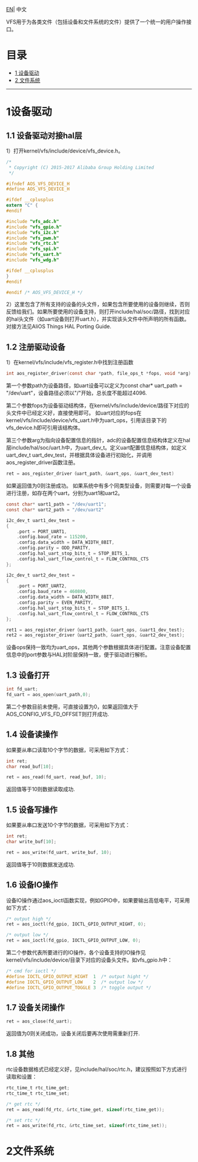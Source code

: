 [EN](AliOS-Things-VFS-Porting-Guide)| 中文

VFS用于为各类文件（包括设备和文件系统的文件）提供了一个统一的用户操作接口。

# 目录
  * [1 设备驱动](#1设备驱动)
  * [2 文件系统](#2文件系统)
------
# 1设备驱动
## 1.1 设备驱动对接hal层
1）打开kernel/vfs/include/device/vfs_device.h。
```C
/*
 * Copyright (C) 2015-2017 Alibaba Group Holding Limited
 */

#ifndef AOS_VFS_DEVICE_H
#define AOS_VFS_DEVICE_H

#ifdef __cplusplus
extern "C" {
#endif

#include "vfs_adc.h"
#include "vfs_gpio.h"
#include "vfs_i2c.h"
#include "vfs_pwm.h"
#include "vfs_rtc.h"
#include "vfs_spi.h"
#include "vfs_uart.h"
#include "vfs_wdg.h"

#ifdef __cplusplus
}
#endif

#endif /* AOS_VFS_DEVICE_H */
```
2）这里包含了所有支持的设备的头文件，如果包含所要使用的设备则继续，否则反馈给我们。如果所要使用的设备支持，则打开include/hal/soc/路径，找到对应的hal头文件（如uart设备则打开uart.h），并实现该头文件中所声明的所有函数。对接方法见AliOS Things HAL Porting Guide.

## 1.2 注册驱动设备
1）在kernel/vfs/include/vfs_register.h中找到注册函数
```C
int aos_register_driver(const char *path, file_ops_t *fops, void *arg)
```
第一个参数path为设备路径，如uart设备可以定义为const char* uart_path = "/dev/uart"，设备路径必须以"/"开始，总长度不能超过4096.

第二个参数fops为设备驱动结构体，在kernel/vfs/include/device/路径下对应的头文件中已经定义好，直接使用即可。 如uart对应的fops在kernel/vfs/include/device/vfs_uart.h中为uart_ops，引用该目录下的vfs_device.h即可引用该结构体。

第三个参数arg为指向设备配置信息的指针，adc的设备配置信息结构体定义在hal层include/hal/soc/uart.h中，为uart_dev_t。定义uart配置信息结构体，如定义uart_dev_t    uart_dev_test，并根据具体设备进行初始化，并调用aos_register_driver函数注册。
```C
ret = aos_register_driver（uart_path, &uart_ops, &uart_dev_test)
```
如果返回值为0则注册成功。
如果系统中有多个同类型设备，则需要对每一个设备进行注册，如存在两个uart，分别为uart1和uart2。
```C
const char* uart1_path = "/dev/uart1";
const char* uart2_path = "/dev/uart2"

i2c_dev_t uart1_dev_test =
{
    .port = PORT_UART1,
    .config.baud_rate = 115200,
    .config.data_width = DATA_WIDTH_8BIT,
    .config.parity = ODD_PARITY,
    .config.hal_uart_stop_bits_t = STOP_BITS_1,
    .config.hal_uart_flow_control_t = FLOW_CONTROL_CTS
};

i2c_dev_t uart2_dev_test =
{
    .port = PORT_UART2,
    .config.baud_rate = 460800,
    .config.data_width = DATA_WIDTH_8BIT,
    .config.parity = EVEN_PARITY,
    .config.hal_uart_stop_bits_t = STOP_BITS_1,
    .config.hal_uart_flow_control_t = FLOW_CONTROL_CTS
};

ret1 = aos_register_driver（uart1_path, &uart_ops, &uart1_dev_test);
ret2 = aos_register_driver（uart2_path, &uart_ops, &uart2_dev_test);
```
设备ops保持一致均为uart_ops，其他两个参数根据具体进行配置。注意设备配置信息中的port参数与HAL对阶层保持一致，便于驱动进行解析。
## 1.3 设备打开
```C
int fd_uart;
fd_uart = aos_open(uart_path,0);
```
第二个参数目前未使用，可直接设置为0，如果返回值大于AOS_CONFIG_VFS_FD_OFFSET则打开成功.

## 1.4 设备读操作
如果要从串口读取10个字节的数据，可采用如下方式：
```C
int ret;
char read_buf[10];

ret = aos_read(fd_uart, read_buf, 10);
```
返回值等于10则数据读取成功.

## 1.5 设备写操作
如果要从串口发送10个字节的数据，可采用如下方式：
```C
int ret;
char write_buf[10];

ret = aos_write(fd_uart, write_buf, 10);
```
返回值等于10则数据发送成功.

## 1.6 设备IO操作
设备IO操作通过aos_ioctl函数实现，例如GPIO中，如果要输出高低电平，可采用如下方式：
```C
/* output high */
ret = aos_ioctl(fd_gpio, IOCTL_GPIO_OUTPUT_HIGHT, 0);

/* output low */
ret = aos_ioctl(fd_gpio, IOCTL_GPIO_OUTPUT_LOW, 0);
```
第二个参数代表所要进行的IO操作，各个设备支持的IO操作见kernel/vfs/include/device/目录下对应的设备头文件。如vfs_gpio.h中：
```C
/* cmd for ioctl */
#define IOCTL_GPIO_OUTPUT_HIGHT  1  /* output hight */
#define IOCTL_GPIO_OUTPUT_LOW    2  /* output low */
#define IOCTL_GPIO_OUTPUT_TOGGLE 3  /* toggle output */
```
## 1.7 设备关闭操作
```C
ret = aos_close(fd_uart);
```
返回值为0则关闭成功，设备关闭后要再次使用需重新打开.
## 1.8 其他
rtc设备数据格式已经定义好，见include/hal/soc/rtc.h，建议按照如下方式进行读取和设置：
```C
rtc_time_t rtc_time_get;
rtc_time_t rtc_time_set;

/* get rtc */
ret = aos_read(fd_rtc, &rtc_time_get, sizeof(rtc_time_get));

/* set rtc */
ret = aos_write(fd_rtc, &rtc_time_set, sizeof(rtc_time_set));
```


# 2文件系统